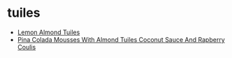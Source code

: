 # tuiles

 * [Lemon Almond Tuiles](index/l/lemon-almond-tuiles-242021.json)
 * [Pina Colada Mousses With Almond Tuiles Coconut Sauce And Rapberry Coulis](index/p/pina-colada-mousses-with-almond-tuiles-coconut-sauce-and-rapberry-coulis-101449.json)
